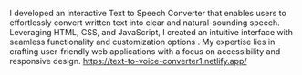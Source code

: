 I developed an interactive Text to Speech Converter that enables users to effortlessly convert written text into clear and natural-sounding speech. Leveraging HTML, CSS, and JavaScript, I created an intuitive interface with seamless functionality and customization options
 . My expertise lies in crafting user-friendly web applications with a focus on accessibility and responsive design.
 https://text-to-voice-converter1.netlify.app/
